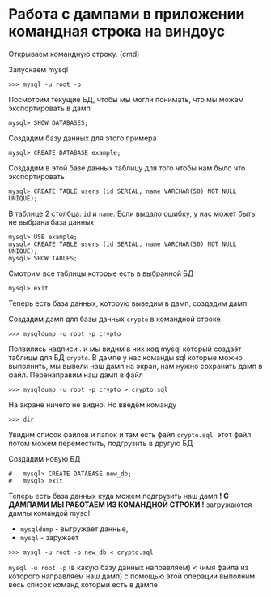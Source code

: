 # Работа с дампами в приложении командная строка на виндоус

Открываем командную строку. (cmd)

Запускаем mysql
```
>>> mysql -u root -p
```
Посмотрим текущие БД, чтобы мы могли понимать, что мы можем экспортировать в дамп
```
mysql> SHOW DATABASES;
```
Создадим базу данных для этого примера
```
mysql> CREATE DATABASE example;
```
Создадим в этой базе данных таблицу для того чтобы нам было что экспортировать
```
mysql> CREATE TABLE users (id SERIAL, name VARCHAR(50) NOT NULL UNIQUE);
```
В таблице 2 столбца: `id` и `name`. Если выдало ошибку, у нас может быть не выбрана база данных
```
mysql> USE example;
mysql> CREATE TABLE users (id SERIAL, name VARCHAR(50) NOT NULL UNIQUE);
mysql> SHOW TABLES;
```
Смотрим все таблицы которые есть в выбранной БД
```
mysql> exit
```
Теперь есть база данных, которую выведим в дамп, создадим дамп

Создадим дамп для базы данных `crypto` в командной строке
```
>>> mysqldump -u root -p crypto
```
Появились надписи . и мы видим в них код mysql который создаёт таблицы для БД `crypto`. В дампе у нас команды sql которые можно выполнить, мы вывели наш дамп на экран, нам нужно сохранить дамп в файл. Перенаправим наш дамп в файл
```
>>> mysqldump -u root -p crypto > crypto.sql
```
На экране ничего не видно. Но введём команду
```
>>> dir
```
Увидим список файлов и папок и там есть файл `crypto.sql`. этот файл потом можем переместить, подгрузить в другую БД

Создадим новую БД
```
#   mysql> CREATE DATABASE new_db;
#   mysql> exit
```
Теперь есть база данных куда можем подгрузить наш дамп __! С ДАМПАМИ МЫ РАБОТАЕМ ИЗ КОМАНДНОЙ СТРОКИ !__ загружаются дампы командой mysql

- `mysqldump` - выгружает данные, 
- `mysql` - заружает
```
>>> mysql -u root -p new_db < crypto.sql
```
`mysql -u root -p` (в какую базу данных направляем) < (имя файла из которого направляем наш дамп) с помощью этой операции выполним весь список команд который есть в дампе
